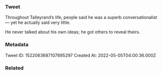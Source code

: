### Tweet
Throughout Talleyrand’s life, people said he was a superb conversationalist — yet he actually said very little.

He never talked about his own ideas; he got others to reveal theirs.

### Metadata
Tweet ID: 1522063687107895297
Created At: 2022-05-05T04:00:36.000Z

### Related

